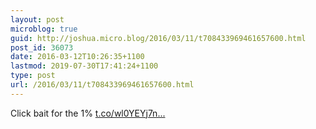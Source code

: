 ```yaml
---
layout: post
microblog: true
guid: http://joshua.micro.blog/2016/03/11/t708433969461657600.html
post_id: 36073
date: 2016-03-12T10:26:35+1100
lastmod: 2019-07-30T17:41:24+1100
type: post
url: /2016/03/11/t708433969461657600.html
---
```

Click bait for the 1% [t.co/wl0YEYj7n...](https://t.co/wl0YEYj7nm)
